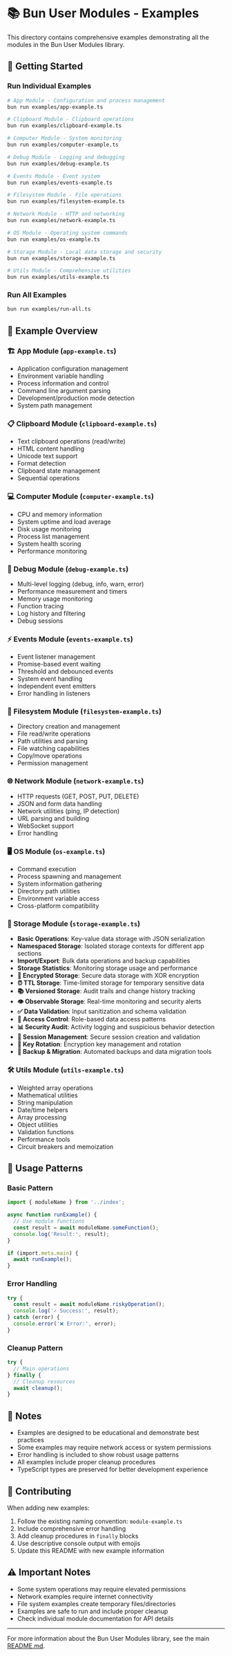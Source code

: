 # 📚 Bun User Modules - Examples

This directory contains comprehensive examples demonstrating all the modules in the Bun User Modules library.

## 🚀 Getting Started

### Run Individual Examples

```bash
# App Module - Configuration and process management
bun run examples/app-example.ts

# Clipboard Module - Clipboard operations
bun run examples/clipboard-example.ts

# Computer Module - System monitoring
bun run examples/computer-example.ts

# Debug Module - Logging and debugging
bun run examples/debug-example.ts

# Events Module - Event system
bun run examples/events-example.ts

# Filesystem Module - File operations
bun run examples/filesystem-example.ts

# Network Module - HTTP and networking
bun run examples/network-example.ts

# OS Module - Operating system commands
bun run examples/os-example.ts

# Storage Module - Local data storage and security
bun run examples/storage-example.ts

# Utils Module - Comprehensive utilities
bun run examples/utils-example.ts
```

### Run All Examples

```bash
bun run examples/run-all.ts
```

## 📖 Example Overview

### 🏗️ App Module (`app-example.ts`)
- Application configuration management
- Environment variable handling
- Process information and control
- Command line argument parsing
- Development/production mode detection
- System path management

### 📋 Clipboard Module (`clipboard-example.ts`)
- Text clipboard operations (read/write)
- HTML content handling
- Unicode text support
- Format detection
- Clipboard state management
- Sequential operations

### 💻 Computer Module (`computer-example.ts`)
- CPU and memory information
- System uptime and load average
- Disk usage monitoring
- Process list management
- System health scoring
- Performance monitoring

### 🐛 Debug Module (`debug-example.ts`)
- Multi-level logging (debug, info, warn, error)
- Performance measurement and timers
- Memory usage monitoring
- Function tracing
- Log history and filtering
- Debug sessions

### ⚡ Events Module (`events-example.ts`)
- Event listener management
- Promise-based event waiting
- Threshold and debounced events
- System event handling
- Independent event emitters
- Error handling in listeners

### 📁 Filesystem Module (`filesystem-example.ts`)
- Directory creation and management
- File read/write operations
- Path utilities and parsing
- File watching capabilities
- Copy/move operations
- Permission management

### 🌐 Network Module (`network-example.ts`)
- HTTP requests (GET, POST, PUT, DELETE)
- JSON and form data handling
- Network utilities (ping, IP detection)
- URL parsing and building
- WebSocket support
- Error handling

### 🖥️ OS Module (`os-example.ts`)
- Command execution
- Process spawning and management
- System information gathering
- Directory path utilities
- Environment variable access
- Cross-platform compatibility

### 💾 Storage Module (`storage-example.ts`)

- **Basic Operations**: Key-value data storage with JSON serialization
- **Namespaced Storage**: Isolated storage contexts for different app sections
- **Import/Export**: Bulk data operations and backup capabilities
- **Storage Statistics**: Monitoring storage usage and performance
- **🔐 Encrypted Storage**: Secure data storage with XOR encryption
- **⏰ TTL Storage**: Time-limited storage for temporary sensitive data
- **📚 Versioned Storage**: Audit trails and change history tracking
- **👁️ Observable Storage**: Real-time monitoring and security alerts
- **✅ Data Validation**: Input sanitization and schema validation
- **🔐 Access Control**: Role-based data access patterns
- **📊 Security Audit**: Activity logging and suspicious behavior detection
- **🎫 Session Management**: Secure session creation and validation
- **🔄 Key Rotation**: Encryption key management and rotation
- **💾 Backup & Migration**: Automated backups and data migration tools

### 🛠️ Utils Module (`utils-example.ts`)

- Weighted array operations
- Mathematical utilities
- String manipulation
- Date/time helpers
- Array processing
- Object utilities
- Validation functions
- Performance tools
- Circuit breakers and memoization

## 🎯 Usage Patterns

### Basic Pattern
```typescript
import { moduleName } from '../index';

async function runExample() {
  // Use module functions
  const result = await moduleName.someFunction();
  console.log('Result:', result);
}

if (import.meta.main) {
  await runExample();
}
```

### Error Handling
```typescript
try {
  const result = await moduleName.riskyOperation();
  console.log('✓ Success:', result);
} catch (error) {
  console.error('❌ Error:', error);
}
```

### Cleanup Pattern
```typescript
try {
  // Main operations
} finally {
  // Cleanup resources
  await cleanup();
}
```

## 🔧 Notes

- Examples are designed to be educational and demonstrate best practices
- Some examples may require network access or system permissions
- Error handling is included to show robust usage patterns
- All examples include proper cleanup procedures
- TypeScript types are preserved for better development experience

## 📝 Contributing

When adding new examples:

1. Follow the existing naming convention: `module-example.ts`
2. Include comprehensive error handling
3. Add cleanup procedures in `finally` blocks
4. Use descriptive console output with emojis
5. Update this README with new example information

## ⚠️ Important Notes

- Some system operations may require elevated permissions
- Network examples require internet connectivity
- File system examples create temporary files/directories
- Examples are safe to run and include proper cleanup
- Check individual module documentation for API details

---

For more information about the Bun User Modules library, see the main [README.md](../README.md).
